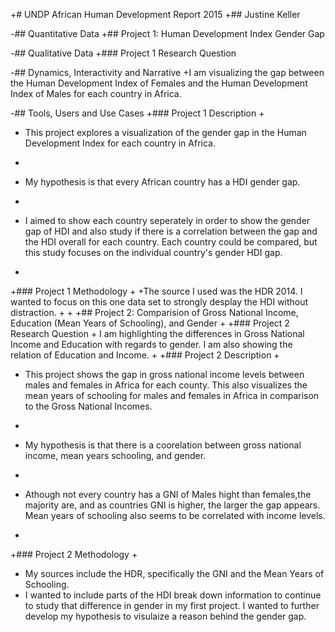 +# UNDP African Human Development Report 2015
+## Justine Keller
 
-## Quantitative Data
+## Project 1: Human Development Index Gender Gap
 
-## Qualitative Data
+### Project 1 Research Question
 
-## Dynamics, Interactivity and Narrative
+I am visualizing the gap between the Human Development Index of Females and the Human Development Index of Males for each country in Africa. 
 
-## Tools, Users and Use Cases
+### Project 1 Description
+
- This project explores a visualization of the gender gap in the Human Development Index for each country in Africa. 
+
- My hypothesis is that every African country has a HDI gender gap.
+
- I aimed to show each country seperately in order to show the gender gap of HDI and also study if there is a correlation between the gap and the HDI overall for each country. Each country could be compared, but this study focuses on the individual country's gender HDI gap.
+
+### Project 1 Methodology
+
+The source I used was the HDR 2014. I wanted to focus on this one data set to strongly desplay the HDI without distraction.
+
+
+## Project 2: Comparision of Gross National Income, Education (Mean Years of Schooling), and Gender
+
+### Project 2 Research Question
+
I am highlighting the differences in Gross National Income and Education with regards to gender. I am also showing the relation of Education and Income.
+
+### Project 2 Description
+
- This project shows the gap in gross national income levels between males and females in Africa for each county. This also visualizes the mean years of schooling for males and females in Africa in comparison to the Gross National Incomes.
+
- My hypothesis is that there is a coorelation between gross national income, mean years schooling, and gender.
+
- Athough not every country has a GNI of Males hight than females,the majority are, and as countries GNI is higher, the larger the gap appears. Mean years of schooling also seems to be correlated with income levels. 
+
+### Project 2 Methodology
+
- My sources include the HDR, specifically the GNI and the Mean Years of Schooling. 
- I wanted to include parts of the HDI break down information to continue to study that difference in gender in my first project. I wanted to further develop my hypothesis to visulaize a reason behind the gender gap.